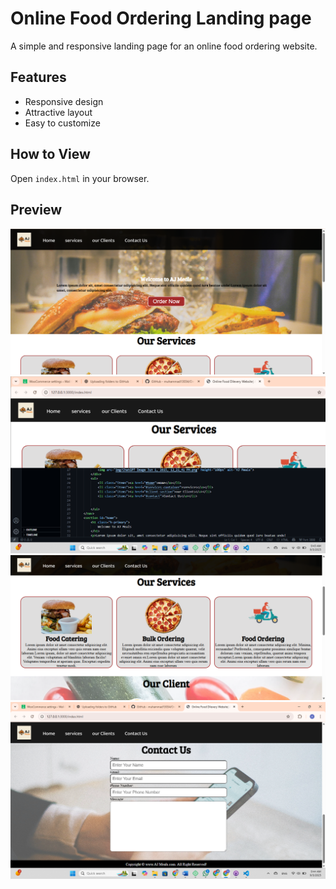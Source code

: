 # Online Food Ordering Landing page
A simple and responsive landing page for an online food ordering website.

## Features
- Responsive design
- Attractive layout
- Easy to customize

## How to View
Open `index.html` in your browser.

##  Preview

![Landing Page Screenshot](Screenshots/Screenshot1.png)
![Landing Page Screenshot](Screenshots/Screenshot2.png)
![Landing Page Screenshot](Screenshots/Screenshot3.png)
![Landing Page Screenshot](Screenshots/Screenshot4.png)
